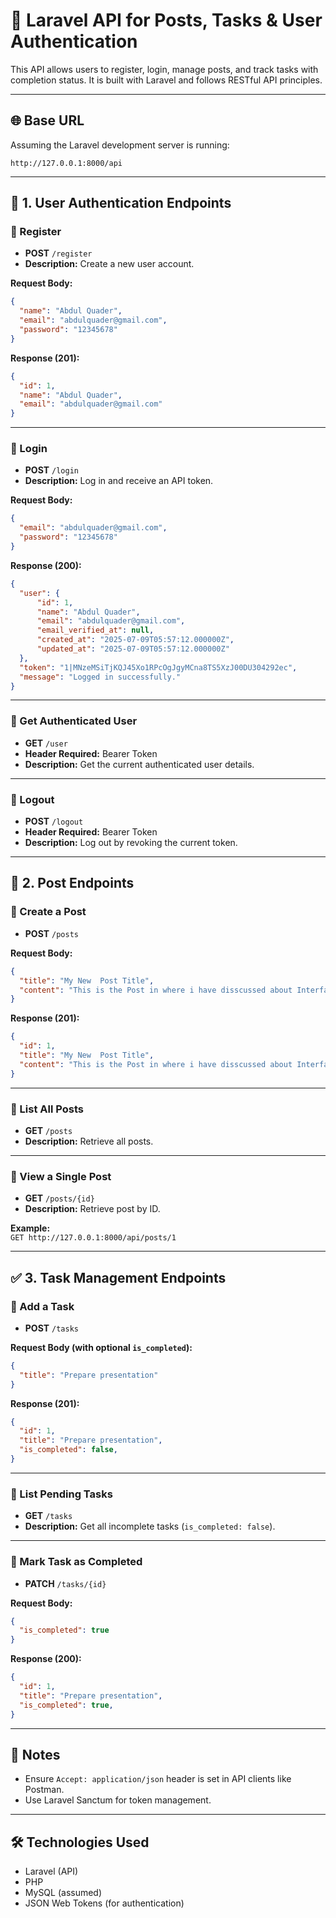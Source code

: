 # 📘 Laravel API for Posts, Tasks & User Authentication

This API allows users to register, login, manage posts, and track tasks with completion status. It is built with Laravel and follows RESTful API principles.

---

## 🌐 Base URL

Assuming the Laravel development server is running:

```
http://127.0.0.1:8000/api
```

---

## 👤 1. User Authentication Endpoints

### 🔸 Register
- **POST** `/register`
- **Description:** Create a new user account.

**Request Body:**
```json
{
  "name": "Abdul Quader",
  "email": "abdulquader@gmail.com",
  "password": "12345678"
}
```

**Response (201):**
```json
{
  "id": 1,
  "name": "Abdul Quader",
  "email": "abdulquader@gmail.com"
}
```

---
### 🔸 Login
- **POST** `/login`
- **Description:** Log in and receive an API token.

**Request Body:**
```json
{
  "email": "abdulquader@gmail.com",
  "password": "12345678"
}
```

**Response (200):**
```json
{
  "user": {
      "id": 1,
      "name": "Abdul Quader",
      "email": "abdulquader@gmail.com",
      "email_verified_at": null,
      "created_at": "2025-07-09T05:57:12.000000Z",
      "updated_at": "2025-07-09T05:57:12.000000Z"
  },
  "token": "1|MNzeMSiTjKQJ45Xo1RPcOgJgyMCna8TS5XzJ00DU304292ec",
  "message": "Logged in successfully."
}
```

---
### 🔸 Get Authenticated User
- **GET** `/user`
- **Header Required:** Bearer Token
- **Description:** Get the current authenticated user details.

---
### 🔸 Logout
- **POST** `/logout`
- **Header Required:** Bearer Token
- **Description:** Log out by revoking the current token.

---
## 📝 2.  Post Endpoints

### 🔸 Create a  Post
- **POST** `/posts`

**Request Body:**
```json
{
  "title": "My New  Post Title",
  "content": "This is the Post in where i have disscussed about Interface"
}
```

**Response (201):**
```json
{
  "id": 1,
  "title": "My New  Post Title",
  "content": "This is the Post in where i have disscussed about Interface",
}
```

---
### 🔸 List All  Posts
- **GET** `/posts`
- **Description:** Retrieve all  posts.

---

### 🔸 View a Single  Post
- **GET** `/posts/{id}`
- **Description:** Retrieve  post by ID.

**Example:**  
`GET http://127.0.0.1:8000/api/posts/1`

---

## ✅ 3. Task Management Endpoints

### 🔸 Add a Task
- **POST** `/tasks`

**Request Body (with optional `is_completed`):**
```json
{
  "title": "Prepare presentation"
}
```

**Response (201):**
```json
{
  "id": 1,
  "title": "Prepare presentation",
  "is_completed": false,
}
```

---
### 🔸 List Pending Tasks
- **GET** `/tasks`
- **Description:** Get all incomplete tasks (`is_completed: false`).

---

### 🔸 Mark Task as Completed
- **PATCH** `/tasks/{id}`

**Request Body:**
```json
{
  "is_completed": true
}
```

**Response (200):**
```json
{
  "id": 1,
  "title": "Prepare presentation",
  "is_completed": true,
}
```
---
## 📌 Notes

- Ensure `Accept: application/json` header is set in API clients like Postman.
- Use Laravel Sanctum for token management.

---
## 🛠 Technologies Used
- Laravel (API)
- PHP
- MySQL (assumed)
- JSON Web Tokens (for authentication)
